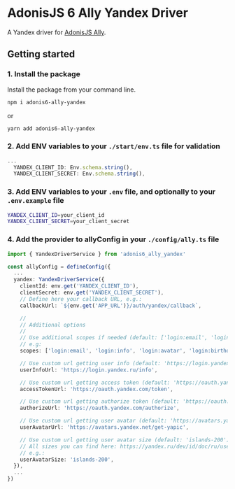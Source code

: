 # AdonisJS 6 Ally Yandex Driver

A Yandex driver for [AdonisJS Ally](https://docs.adonisjs.com/guides/social-auth).

## Getting started

### 1. Install the package

Install the package from your command line.

```bash
npm i adonis6-ally-yandex
```
or
```bash
yarn add adonis6-ally-yandex
```

### 2. Add ENV variables to your `./start/env.ts` file for validation

```typescript
...
  YANDEX_CLIENT_ID: Env.schema.string(),
  YANDEX_CLIENT_SECRET: Env.schema.string(),
```

### 3. Add ENV variables to your `.env` file, and optionally to your `.env.example` file

```bash
YANDEX_CLIENT_ID=your_client_id
YANDEX_CLIENT_SECRET=your_client_secret
```

### 4. Add the provider to allyConfig in your `./config/ally.ts` file

```typescript
import { YandexDriverService } from 'adonis6_ally_yandex'

const allyConfig = defineConfig({
  ...
  yandex: YandexDriverService({
    clientId: env.get('YANDEX_CLIENT_ID'),
    clientSecret: env.get('YANDEX_CLIENT_SECRET'),
    // Define here your callback URL, e.g.:
    callbackUrl: `${env.get('APP_URL')}/auth/yandex/callback`,

    //
    // Additional options
    //
    // Use additional scopes if needed (default: ['login:email', 'login:info', 'login:avatar'])
    // e.g:
    scopes: ['login:email', 'login:info', 'login:avatar', 'login:birthday', 'login:default_phone'],

    // Use custom url getting user info (default: 'https://login.yandex.ru/info'):
    userInfoUrl: 'https://login.yandex.ru/info',

    // Use custom url getting access token (default: 'https://oauth.yandex.ru/token') e.g.:
    accessTokenUrl: 'https://oauth.yandex.com/token',

    // Use custom url getting authorize token (default: 'https://oauth.yandex.ru/authorize') e.g.:
    authorizeUrl: 'https://oauth.yandex.com/authorize',

    // Use custom url getting user avatar (default: 'https://avatars.yandex.net/get-yapic'):
    userAvatarUrl: 'https://avatars.yandex.net/get-yapic',

    // Use custom url getting user avatar size (default: 'islands-200') 
    // All sizes you can find here: https://yandex.ru/dev/id/doc/ru/user-information#avatar-access
    // e.g.:
    userAvatarSize: 'islands-200',
  }),
  ...
})
```


